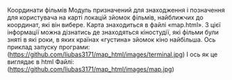 Координати фільмів
Модуль призначений для знаходження і позначення для користувача на карті локацій зйомок фільмів, найближчих до координат, які він вибере. Карта знаходиться в файлі «map.html».
З цієї інформації можна дізнатись де знаходяться кіностудії, які фільми були зняті в які роки, в яких країнах «густина» зйомок кіно найбільша.
Ось приклад запуску програми: (https://github.com/liubas3171/map_html/images/terminal.jpg)
І ось як це виглядає в html Файлі: (https://github.com/liubas3171/map_html/images/map.jpg)
